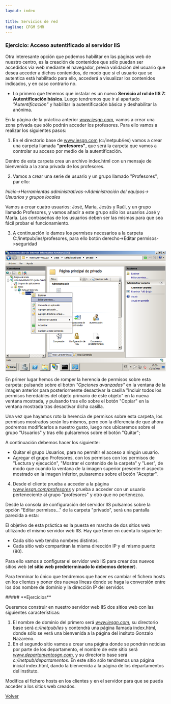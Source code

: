 ```yaml
---
layout: index

title: Servicios de red 
tagline: CFGM SMR
---
```

### Ejercicio: Acceso autentificado al servidor IIS


Otra interesante opción que podemos habilitar en las páginas web de nuestro centro, es la creación de contenidos que sólo puedan ser accedidos vía web mediante el navegador, previa validación del usuario que desea acceder a dichos contenidos, de modo que si el usuario que se autentica está habilitado para ello, accederá a visualizar los contenidos indicados, y en caso contrario no.

* Lo primero que tenemos que instalar es un nuevo **Servicio al rol de IIS 7: Autentificación básica**. Luego tendremos que ir al apartado *"Autentificación"* y habilitar la autentificación básica y deshabilitar la anónima.

En la página de la práctica anterior *www.iesgn.com*, vamos a crear una zona privada que sólo podrán acceder los profesores. Para ello vamos a realizar los siguientes pasos:

1. En el directorio base de www.iesgn.com (c:/inetpub/ies) vamos a crear una carpeta llamada **"profesores"**, que será la carpeta que vamos a controlar su acceso por medio de la autentificación.

 Dentro de esta carpeta crea un archivo index.html con un mensaje de bienvenida a la zona privada de los profesores.

2. Vamos a crear una serie de usuario y un grupo llamado "Profesores", par ello:

 *Inicio->Herramientas administrativas->Administración del equipos-> Usuarios y grupos locales*

 Vamos a crear cuatro usuarios: José, María, Jesús y Raúl, y un grupo llamado Profesores, y vamos añadir a este grupo sólo los usuarios José y María. Las contraseñas de los usuarios deben ser las mismas para que sea fácil probar el funcionamiento.

3. A continuación le damos los permisos necesarios a la carpeta C:/inetpub/ies/profesores, para ello botón derecho->Editar permisos->seguridad

![win1.png](img/win1.png)

 En primer lugar hemos de romper la herencia de permisos sobre esta carpeta: pulsando sobre el botón *"Opciones avanzadas"* en la ventana de la imagen anterior para posteriormente desactivar la casilla "Incluir todos los permisos heredables del objeto primario de este objeto" en la nueva ventana mostrada, y pulsando tras ello sobre el botón "Copiar" en la ventana mostrada tras desactivar dicha casilla.

 Una vez que hayamos roto la herencia de permisos sobre esta carpeta, los permisos mostrados serán los mismos, pero con la diferencia de que ahora podremos modificarlos a nuestro gusto, luego nos ubicaremos sobre el grupo "Usuarios" y tras ello pulsaremos sobre el botón "Quitar";

 A continuación debemos hacer los siguiente:

* Quitar el grupo Usuarios, para no permitir el acceso a ningún usuario.
* Agregar el grupo Profesores, con los permisos con los permisos de "Lectura y ejecución", "Mostrar el contenido de la carpeta" y "Leer", de modo que cuando la ventana de la imagen superior presente el aspecto mostrado en la imagen inferior, pulsaremos sobre el botón "Aceptar".

4. Desde el cliente prueba a acceder a la página *www.iesgn.com/profesores* y prueba a acceder con un usuario perteneciente al grupo "profesores" y otro que no pertenezca.







Desde la consola de configuración del servidor IIS pulsamos sobre la opción "Editar permisos..." de la carpeta "privado", será una pantalla parecida a esta:



















El objetivo de esta práctica es la puesta en marcha de dos sitios web utilizando el mismo servidor web IIS. Hay que tener en cuenta lo siguiente:

* Cada sitio web tendra nombres distintos.
* Cada sitio web compartiran la misma dirección IP y el mismo puerto (80).

Para ello vamos a configurar el servidor web IIS para crear dos nuevos sitios web (**el sitio web predeterminado lo debemos detener**).

Para terminar lo único que tendremos que hacer es cambiar el fichero hosts en los clientes y poner dos nuevas líneas donde se haga la conversión entre los dos nombre de dominio y la dirección IP del servidor.

<div class='ejercicios' markdown='1'>
##### **Ejercicios**

Queremos construir en nuestro servidor web IIS dos sitios web con las siguientes características:

1. El nombre de dominio del primero será *www.iesgn.com*, su directorio base será *c:/inetpub/ies* y contendrá una página llamada index.html, donde sólo se verá una bienvenida a la página del insituto Gonzalo Nazareno.
2. En el segundo sitio vamos a crear una página donde se pondrán noticias por parte de los departamento, el nombre de este sitio será *www.departamentosgn.com*, y su directorio base será *c:/inetpub/departamentos*. En este sitio sólo tendremos una página inicial index.html, dando la bienvenida a la página de los departamentos del instituto.

Modifica el fichero hosts en los clientes y en el servidor para que se pueda acceder a los sitios web creados.

</div>

[Volver](index)
